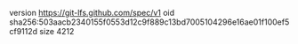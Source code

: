 version https://git-lfs.github.com/spec/v1
oid sha256:503aacb2340155f0553d12c9f889c13bd7005104296e16ae01f100ef5cf9112d
size 4212
